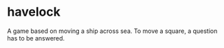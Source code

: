 # havelock

A game based on moving a ship across sea. To move a square, a question has to be answered.